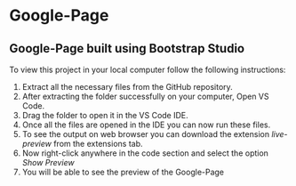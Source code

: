 # Google-Page

## Google-Page built using Bootstrap Studio

 To view this project in your local computer follow the following instructions:
1. Extract all the necessary files from the GitHub repository.
2. After extracting the folder successfully on your computer, Open VS Code.
3. Drag the folder to open it in the VS Code IDE.
4. Once all the files are opened in the IDE you can now run these files.
5. To see the output on web browser you can download the extension *live-preview* from the extensions tab.
6. Now right-click anywhere in the code section and select the option *Show Preview*
7. You will be able to see the preview of the Google-Page   